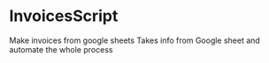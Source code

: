 # InvoicesScript
Make invoices from google sheets
Takes info from Google sheet and automate the whole process
